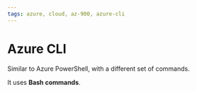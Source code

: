 ```yaml
---
tags: azure, cloud, az-900, azure-cli
---
```


# Azure CLI

Similar to Azure PowerShell, with a different set of commands.

It uses **Bash commands**.
